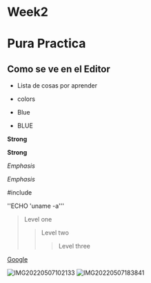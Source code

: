 # Week2
# Pura Practica

## Como se ve en el Editor

* Lista de cosas por aprender

* colors

* Blue <li>BLUE</li>

**Strong**

__Strong__

*Emphasis*

_Emphasis_

#include <studio>

''ECHO 'uname -a'''

> Level one
>
>> Level two
>>
>>> Level three

[Google](http://google.com/)
  
![IMG20220507102133](https://user-images.githubusercontent.com/39076992/226254627-74ac12cf-ebff-4026-b839-8b12a23ba825.jpg)
![IMG20220507183841](https://user-images.githubusercontent.com/39076992/226254740-07b3c519-51b7-4649-9d4e-54950aec6292.jpg)
